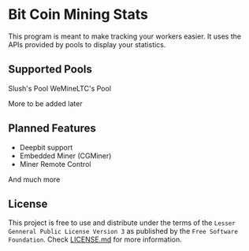 Bit Coin Mining Stats
=====================
This program is meant to make tracking your workers easier.
It uses the APIs provided by pools to display your statistics.

Supported Pools
---------------
Slush's Pool
WeMineLTC's Pool

More to be added later

Planned Features
----------------

- Deepbit support
- Embedded Miner (CGMiner)
- Miner Remote Control

And much more

License
-------
This project is free to use and distribute under the terms of the `Lesser Genneral Public License Version 3` as published by the `Free Software Foundation`.
Check [LICENSE.md](LICENSE.md) for more information.
